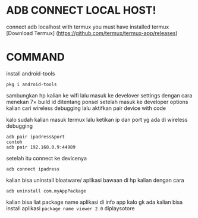 # ADB CONNECT LOCAL HOST!
connect adb localhost with termux
you must have installed termux
[Download Termux]
(https://github.com/termux/termux-app/releases)
# COMMAND
install android-tools
```
pkg i android-tools
```
sambungkan hp kalian ke wifi
lalu masuk ke develover settings
dengan cara menekan 7× build id ditentang ponsel
setelah masuk ke developer options kalian cari wireless debugging lalu aktifkan pair device with code

kalo sudah kalian masuk termux 
lalu ketikan ip dan port yg ada di wireless debugging
```
adb pair ipadress&port
contoh 
adb pair 192.168.0.9:44989
```
setelah itu connect ke devicenya
```
adb connect ipadress
```
kalian bisa uninstall bloatware/ aplikasi bawaan di hp kalian dengan cara 
```
adb uninstall com.myAppPackage
```
kalian bisa liat package name aplikasi di info app
kalo gk ada kalian bisa install aplikasi `package name viewer 2.0` diplaysotore



